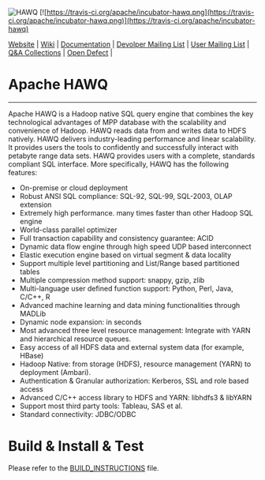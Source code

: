 ![HAWQ](http://hawq.incubator.apache.org/images/logo-hawq.png) [![https://travis-ci.org/apache/incubator-hawq.png](https://travis-ci.org/apache/incubator-hawq.png)](https://travis-ci.org/apache/incubator-hawq)

[Website](http://hawq.incubator.apache.org/) |
[Wiki](https://cwiki.apache.org/confluence/display/HAWQ/Apache+HAWQ+Home) |
[Documentation](http://hdb.docs.pivotal.io/) |
[Devolper Mailing List](mailto:dev@hawq.incubator.apache.org) |
[User Mailing List](mailto:user@hawq.incubator.apache.org) |
[Q&A Collections](https://cwiki.apache.org/confluence/pages/viewpage.action?pageId=65144284) |
[Open Defect](https://issues.apache.org/jira/browse/HAWQ) |


# Apache HAWQ
---
Apache HAWQ is a Hadoop native SQL query engine that combines the key technological advantages of MPP database with the scalability and convenience of Hadoop. HAWQ reads data from and writes data to HDFS natively. HAWQ delivers industry-leading performance and linear scalability. It provides users the tools to confidently and successfully interact with petabyte range data sets. HAWQ provides users with a complete, standards compliant SQL interface. More specifically, HAWQ has the following features:

 - On-premise or cloud deployment
 - Robust ANSI SQL compliance: SQL-92, SQL-99, SQL-2003, OLAP extension
 - Extremely high performance. many times faster than other Hadoop SQL engine
 - World-class parallel optimizer
 - Full transaction capability and consistency guarantee: ACID
 - Dynamic data flow engine through high speed UDP based interconnect
 - Elastic execution engine based on virtual segment & data locality
 - Support multiple level partitioning and List/Range based partitioned tables
 - Multiple compression method support: snappy, gzip, zlib
 - Multi-language user defined function support: Python, Perl, Java, C/C++, R
 - Advanced machine learning and data mining functionalities through MADLib
 - Dynamic node expansion: in seconds
 - Most advanced three level resource management: Integrate with YARN and hierarchical resource queues.
 - Easy access of all HDFS data and external system data (for example, HBase)
 - Hadoop Native: from storage (HDFS), resource management (YARN) to deployment (Ambari).
 - Authentication & Granular authorization: Kerberos, SSL and role based access
 - Advanced C/C++ access library to HDFS and YARN: libhdfs3 & libYARN
 - Support most third party tools: Tableau, SAS et al.
 - Standard connectivity: JDBC/ODBC

# Build & Install & Test
Please refer to the [BUILD_INSTRUCTIONS][1] file.

  [1]: https://github.com/apache/incubator-hawq/blob/master/BUILD_INSTRUCTIONS.md "BUILD_INSTRUCTIONS"
